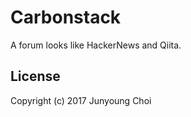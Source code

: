 # Carbonstack

A forum looks like HackerNews and Qiita.

## License

Copyright (c) 2017 Junyoung Choi
